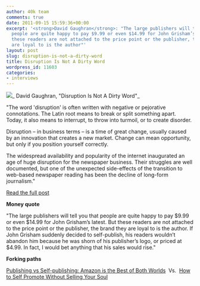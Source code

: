```yaml
---
author: 40k team
comments: true
date: 2011-09-15 15:59:36+00:00
excerpt: '<strong>David Gaughran</strong>: "The large publishers will tell you that
  people are quite happy to pay $9.99 or even $14.99 for John Grisham’s latest. But
  these readers are not attached to the price point or the publisher, the brand they
  are loyal to is the author"'
layout: post
slug: disruption-is-not-a-dirty-word
title: Disruption Is Not A Dirty Word
wordpress_id: 11603
categories:
- interviews
---
```


![](http://www.40kbooks.com/wp-content/uploads/IndieWay2.jpg)_ David Gaughran, "Disruption Is Not A Dirty Word"_

"The word 'disruption' is often written with negative or pejorative connotations. The Latin root means to break or split something apart. Today, it also means to interrupt, to throw into turmoil, or to create disorder.

Disruption – in business terms – is a time of great change, usually caused by an innovation that creates a new market. Change can mean opportunity, but only if you position yourself correctly.

The widespread availability and popularity of the internet inaugurated an age of huge disruption for the newspaper business. Their struggles are well documented, but one of the unexpected side-effects of the transition to web-based newspaper reading has been the decline of long-form journalism."

[Read the full post](http://writeitforward.wordpress.com/2011/09/14/the-real-gatekeepers-in-publishing-now-authors/)

**Money quote**

"The large publishers will tell you that people are quite happy to pay $9.99 or even $14.99 for John Grisham’s latest. But these readers are not attached to the price point or the publisher, the brand they are loyal to is the author.
If John Grisham suddenly decided to self-publish, his readers wouldn’t abandon him because he was shorn of his publisher’s logo, or priced at $4.99. In fact, I would bet anything that his sales would rise."

**Forking paths**

[Publishing vs Self-publishing: Amazon is the Best of Both Worlds](http://t.co/c1yHav9C)  Vs.  [How to Self Promote Without Selling Your Soul](http://ow.ly/6tQlW)
